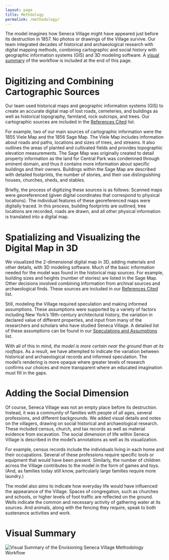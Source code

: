 ```yaml
---
layout: page
title: Methdology
permalink: /methodology/
---
```

The model imagines how Seneca Village might have appeared just before its destruction in 1857. No photos or drawings of the Village survive. Our team integrated decades of historical and archaeological research with digital mapping methods, combining cartographic and social history with geographic information systems (GIS) and 3D modeling software. A [visual summary](#visual-summary) of the workflow is included at the end of this page.

# Digitizing and Combining Cartographic Sources
Our team used historical maps and geographic information systems (GIS) to create an accurate digital map of lost roads, cemeteries, and buildings as well as historical topography, farmland, rock outcrops, and trees. Our cartographic sources are included in the [References Cited](/references) list.

For example, two of our main sources of cartographic information were the 1855 Viele Map and the 1856 Sage Map. The Viele Map includes information about roads and paths, locations and sizes of trees, and streams. It also outlines the areas of planted and cultivated fields and provides topographic elevation measurements. The Sage Map was originally created to detail property information as the land for Central Park was condemned through eminent domain, and thus it contains more information about specific buildings and their owners. Buildings within the Sage Map are described with detailed footprints, the number of stories, and their use distinguishing houses, churches, sheds, and stables.

Briefly, the process of digitizing these sources is as follows: Scanned maps were georeferenced (given digital coordinates that correspond to physical locations). The individual features of these georeferenced maps were digitally traced. In this process, building footprints are outlined, tree locations are recorded, roads are drawn, and all other physical information is translated into a digital map. 

# Spatializing and Visualizing the Digital Map in 3D
We visualized the 2-dimensional digital map in 3D, adding materials and other details, with 3D modeling software. Much of the basic information needed for the model was found in the historical map sources. For example, building sizes and heights (number of stories) are listed in the Sage Map. Other decisions involved combining information from archival sources and archaeological finds. These sources are included in our [References Cited](/references) list.

Still, modeling the Village required speculation and making informed assumptions. These assumptions were supported by a variety of factors including New York’s 19th-century architectural history, the variation in declared value of different properties, and input from many of the researchers and scholars who have studied Seneca Village. A detailed list of these assumptions can be found in our [Speculations and Assumptions](/speculations) list.

With all of this in mind, *the model is more certain near the ground than at its rooftops*. As a result, we have attempted to indicate the variation between historical and archaeological records and informed speculation. The model’s rendering is more opaque where greater levels of research confirms our choices and more transparent where an educated imagination must fill in the gaps.

# Adding the Social Dimension
Of course, Seneca Village was not an empty place before its destruction. Instead, it was a community of families with people of all ages, several professions, and different backgrounds. We added visual details and notes on the villagers, drawing on social historical and archaeological research. These included census, church, and tax records as well as material evidence from excavation. The social dimension of life within Seneca Village is described in the model’s annotations as well as its visualization.

For example, census records include the individuals living in each home and their occupations. Several of these professions require specific tools or equipment that would have been present. Similarly, the number of children across the Village contributes to the model in the form of games and toys. (And, as families today still know, particularly large families require more laundry.)

The model also aims to indicate how everyday life would have influenced the appearance of the Village. Spaces of congregation, such as churches and schools, or higher levels of foot traffic are reflected on the ground. Wells indicate the common and necessary activity of gathering water at its sources. And animals, along with the fencing they require, speak to both sustenance activities and work. 

# Visual Summary

![Visual Summary of the Envisioning Seneca Village Methodology Workflow](/img/MethodologySpatialWorkflow.png)